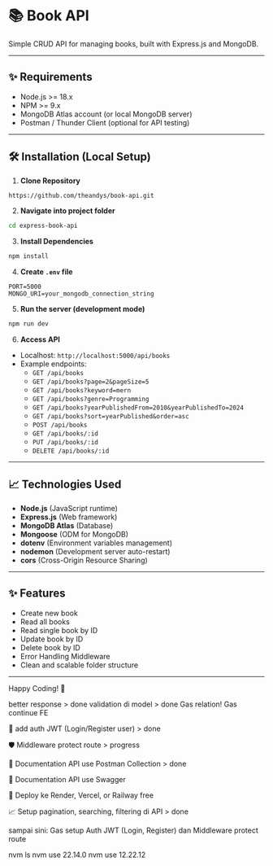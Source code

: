# 📚 Book API

Simple CRUD API for managing books, built with Express.js and MongoDB.

---

## ✨ Requirements

- Node.js >= 18.x
- NPM >= 9.x
- MongoDB Atlas account (or local MongoDB server)
- Postman / Thunder Client (optional for API testing)

---

## 🛠️ Installation (Local Setup)

1. **Clone Repository**

```bash
https://github.com/theandys/book-api.git
```

2. **Navigate into project folder**

```bash
cd express-book-api
```

3. **Install Dependencies**

```bash
npm install
```

4. **Create `.env` file**

```env
PORT=5000
MONGO_URI=your_mongodb_connection_string
```

5. **Run the server (development mode)**

```bash
npm run dev
```

6. **Access API**

- Localhost: `http://localhost:5000/api/books`
- Example endpoints:
  - `GET /api/books`
  - `GET /api/books?page=2&pageSize=5`
  - `GET /api/books?keyword=mern`
  - `GET /api/books?genre=Programming`
  - `GET /api/books?yearPublishedFrom=2010&yearPublishedTo=2024`
  - `GET /api/books?sort=yearPublished&order=asc`
  - `POST /api/books`
  - `GET /api/books/:id`
  - `PUT /api/books/:id`
  - `DELETE /api/books/:id`

---

## 📈 Technologies Used

- **Node.js** (JavaScript runtime)
- **Express.js** (Web framework)
- **MongoDB Atlas** (Database)
- **Mongoose** (ODM for MongoDB)
- **dotenv** (Environment variables management)
- **nodemon** (Development server auto-restart)
- **cors** (Cross-Origin Resource Sharing)

---

## ✨ Features

- Create new book
- Read all books
- Read single book by ID
- Update book by ID
- Delete book by ID
- Error Handling Middleware
- Clean and scalable folder structure

---

Happy Coding! 🚀

better response > done
validation di model > done
Gas relation!
Gas continue FE

🔐 add auth JWT (Login/Register user) > done

🛡️ Middleware protect route > progress

📜 Documentation API use Postman Collection > done

📜 Documentation API use Swagger

🚀 Deploy ke Render, Vercel, or Railway free

📈 Setup pagination, searching, filtering di API > done

sampai sini:
Gas setup Auth JWT (Login, Register) dan Middleware protect route

nvm ls
nvm use 22.14.0
nvm use 12.22.12
